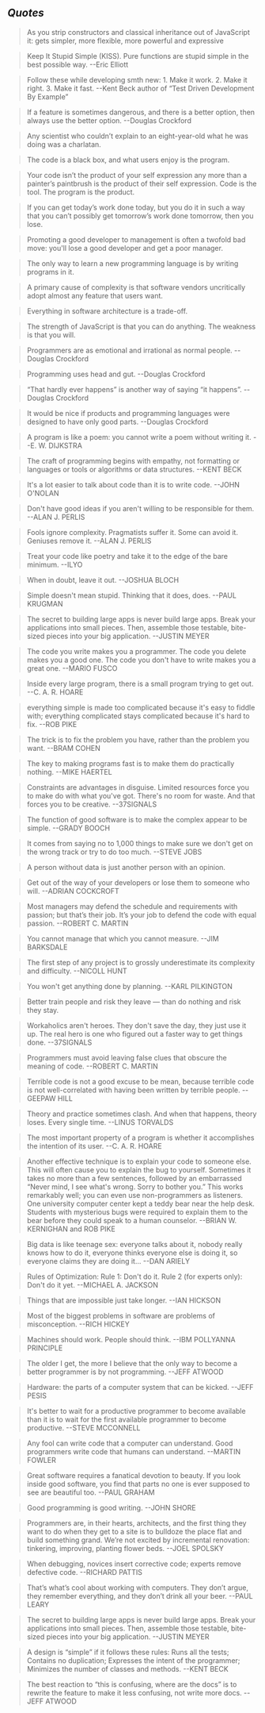 
## _Quotes_

> As you strip constructors and classical inheritance out of JavaScript it: gets simpler, more flexible, more powerful and expressive

> Keep It Stupid Simple (KISS). Pure functions are stupid simple in the best possible way. --Eric Elliott

> Follow these while developing smth new: 1. Make it work. 2. Make it right. 3. Make it fast. --Kent Beck author of “Test Driven Development By Example”

> If a feature is sometimes dangerous, and there is a better option, then always use the better option. --Douglas Crockford

> Any scientist who couldn’t explain to an eight-year-old what he was doing was a charlatan.

> The code is a black box, and what users enjoy is the program.

> Your code isn’t the product of your self expression any more than a painter’s paintbrush is the product of their self expression. Code is the tool. The program is the product.

> If you can get today’s work done today, but you do it in such a way that you can’t possibly get tomorrow’s work done tomorrow, then you lose.

> Promoting a good developer to management is often a twofold bad move: you'll lose a good developer and get a poor manager.

> The only way to learn a new programming language is by writing programs in it.

> A primary cause of complexity is that software vendors uncritically adopt almost any feature that users want.

> Everything in software architecture is a trade-off.

> The strength of JavaScript is that you can do anything. The weakness is that you will.

> Programmers are as emotional and irrational as normal people. --Douglas Crockford

> Programming uses head and gut. --Douglas Crockford

> “That hardly ever happens” is another way of saying “it happens”. --Douglas Crockford

> It would be nice if products and programming languages were designed to have only good parts. --Douglas Crockford

> A program is like a poem: you cannot write a poem without writing it. --E. W. DIJKSTRA

> The craft of programming begins with empathy, not formatting or languages or tools or algorithms or data structures. --KENT BECK

> It's a lot easier to talk about code than it is to write code. --JOHN O'NOLAN

> Don't have good ideas if you aren't willing to be responsible for them. --ALAN J. PERLIS

> Fools ignore complexity. Pragmatists suffer it. Some can avoid it. Geniuses remove it. --ALAN J. PERLIS

> Treat your code like poetry and take it to the edge of the bare minimum. --ILYO

> When in doubt, leave it out. --JOSHUA BLOCH

> Simple doesn't mean stupid. Thinking that it does, does. --PAUL KRUGMAN

> The secret to building large apps is never build large apps. Break your applications into small pieces. Then, assemble those testable, bite-sized pieces into your big application. --JUSTIN MEYER

> The code you write makes you a programmer. The code you delete makes you a good one. The code you don't have to write makes you a great one. --MARIO FUSCO

> Inside every large program, there is a small program trying to get out. --C. A. R. HOARE

> everything simple is made too complicated because it's easy to fiddle with; everything complicated stays complicated because it's hard to fix. --ROB PIKE

> The trick is to fix the problem you have, rather than the problem you want. --BRAM COHEN

> The key to making programs fast is to make them do practically nothing. --MIKE HAERTEL

> Constraints are advantages in disguise. Limited resources force you to make do with what you've got. There's no room for waste. And that forces you to be creative. --37SIGNALS

> The function of good software is to make the complex appear to be simple. --GRADY BOOCH

> It comes from saying no to 1,000 things to make sure we don't get on the wrong track or try to do too much. --STEVE JOBS

> A person without data is just another person with an opinion.

> Get out of the way of your developers or lose them to someone who will. --ADRIAN COCKCROFT

> Most managers may defend the schedule and requirements with passion; but that’s their job. It’s your job to defend the code with equal passion. --ROBERT C. MARTIN

> You cannot manage that which you cannot measure. --JIM BARKSDALE

> The first step of any project is to grossly underestimate its complexity and difficulty. --NICOLL HUNT

> You won't get anything done by planning. --KARL PILKINGTON

> Better train people and risk they leave — than do nothing and risk they stay.

> Workaholics aren't heroes. They don't save the day, they just use it up. The real hero is one who figured out a faster way to get things done. --37SIGNALS

> Programmers must avoid leaving false clues that obscure the meaning of code. --ROBERT C. MARTIN

> Terrible code is not a good excuse to be mean, because terrible code is not well-correlated with having been written by terrible people. --GEEPAW HILL

> Theory and practice sometimes clash. And when that happens, theory loses. Every single time. --LINUS TORVALDS

> The most important property of a program is whether it accomplishes the intention of its user. --C. A. R. HOARE

> Another effective technique is to explain your code to someone else. This will often cause you to explain the bug to yourself. Sometimes it takes no more than a few sentences, followed by an embarrassed “Never mind, I see what's wrong. Sorry to bother you.” This works remarkably well; you can even use non-programmers as listeners. One university computer center kept a teddy bear near the help desk. Students with mysterious bugs were required to explain them to the bear before they could speak to a human counselor. --BRIAN W. KERNIGHAN and ROB PIKE

> Big data is like teenage sex: everyone talks about it, nobody really knows how to do it, everyone thinks everyone else is doing it, so everyone claims they are doing it... --DAN ARIELY

> Rules of Optimization: Rule 1: Don't do it. Rule 2 (for experts only): Don't do it yet. --MICHAEL A. JACKSON

> Things that are impossible just take longer. --IAN HICKSON

> Most of the biggest problems in software are problems of misconception. --RICH HICKEY

> Machines should work. People should think. --IBM POLLYANNA PRINCIPLE

> The older I get, the more I believe that the only way to become a better programmer is by not programming. --JEFF ATWOOD

> Hardware: the parts of a computer system that can be kicked. --JEFF PESIS

> It's better to wait for a productive programmer to become available than it is to wait for the first available programmer to become productive. --STEVE MCCONNELL

> Any fool can write code that a computer can understand. Good programmers write code that humans can understand. --MARTIN FOWLER

> Great software requires a fanatical devotion to beauty. If you look inside good software, you find that parts no one is ever supposed to see are beautiful too. --PAUL GRAHAM

> Good programming is good writing. --JOHN SHORE

> Programmers are, in their hearts, architects, and the first thing they want to do when they get to a site is to bulldoze the place flat and build something grand. We’re not excited by incremental renovation: tinkering, improving, planting flower beds. --JOEL SPOLSKY

> When debugging, novices insert corrective code; experts remove defective code. --RICHARD PATTIS

> That’s what’s cool about working with computers. They don’t argue, they remember everything, and they don’t drink all your beer. --PAUL LEARY

> The secret to building large apps is never build large apps. Break your applications into small pieces. Then, assemble those testable, bite-sized pieces into your big application. --JUSTIN MEYER

> A design is “simple” if it follows these rules: Runs all the tests; Contains no duplication; Expresses the intent of the programmer; Minimizes the number of classes and methods. --KENT BECK

> The best reaction to “this is confusing, where are the docs” is to rewrite the feature to make it less confusing, not write more docs. --JEFF ATWOOD

